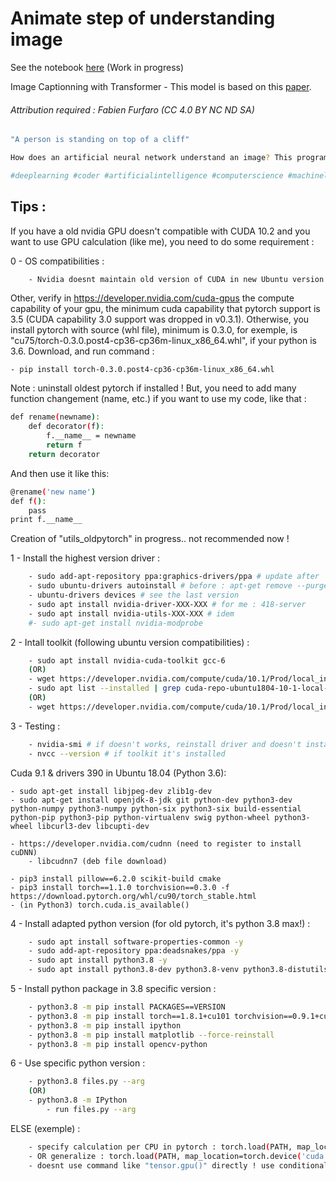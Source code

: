 # Animate step of understanding image

See the notebook [here](/notebook_computer-vision_ann.ipynb) (Work in progress)

Image Captionning with Transformer - This model is based on this [paper](https://arxiv.org/abs/1502.03044).

###### Attribution required : Fabien Furfaro (CC 4.0 BY NC ND SA)


```bash
"A person is standing on top of a cliff"

How does an artificial neural network understand an image? This program is the result of a learning process that automatically annotates images caption and where each step of the process is represented in this animation. More details in my github notebook.

#deeplearning #coder #artificialintelligence #computerscience #machinelearning #ai #neuralnetwork #convolution #tech #attention #caption #pytorch #opencv
```


## Tips :

If you have a old nvidia GPU doesn't compatible with CUDA 10.2 and you want to use GPU calculation (like me), you need to do some requirement :

0 - OS compatibilities :
```bash
	- Nvidia doesnt maintain old version of CUDA in new Ubuntu version # for exemple use ubuntu 18.04 LTS for 418-server
```

Other, verify in https://developer.nvidia.com/cuda-gpus the compute capability of your gpu,  the minimum cuda capability that pytorch support is 3.5 (CUDA capability 3.0 support was dropped in v0.3.1). Otherwise, you install pytorch with source (whl file), minimum is 0.3.0, for exemple, is "cu75/torch-0.3.0.post4-cp36-cp36m-linux_x86_64.whl", if your python is 3.6. Download, and run command :

	- pip install torch-0.3.0.post4-cp36-cp36m-linux_x86_64.whl

Note : uninstall oldest pytorch if installed ! But, you need to add many function changement (name, etc.) if you want to use my code, like that :

```bash
def rename(newname):
    def decorator(f):
        f.__name__ = newname
        return f
    return decorator
```
And then use it like this:
```bash
@rename('new name')
def f():
    pass
print f.__name__
```

Creation of "utils_oldpytorch" in progress.. not recommended now !

1 - Install the highest version driver :
```bash
	- sudo add-apt-repository ppa:graphics-drivers/ppa # update after
	- sudo ubuntu-drivers autoinstall # before : apt-get remove --purge nvidia-*
	- ubuntu-drivers devices # see the last version
	- sudo apt install nvidia-driver-XXX-XXX # for me : 418-server
	- sudo apt install nvidia-utils-XXX-XXX # idem
	#- sudo apt-get install nvidia-modprobe
```
2 - Intall toolkit (following ubuntu version compatibilities) :
```bash
	- sudo apt install nvidia-cuda-toolkit gcc-6
	(OR)
	- wget https://developer.nvidia.com/compute/cuda/10.1/Prod/local_installers/cuda-repo-ubuntu1804-10-1-local-10.1.105-418.39_1.0-1_amd64.deb # ubuntu 18.04 but compatible in 20.04
	- sudo apt list --installed | grep cuda-repo-ubuntu1804-10-1-local-10.1.105-418.39
	(OR)
	- wget https://developer.nvidia.com/compute/cuda/10.1/Prod/local_installers/cuda_10.1.168_418.67_linux.run
```

3 - Testing :
```bash
	- nvidia-smi # if doesn't works, reinstall driver and doesn't install toolkit
	- nvcc --version # if toolkit it's installed
```

Cuda 9.1 & drivers 390 in Ubuntu 18.04 (Python 3.6):

	- sudo apt-get install libjpeg-dev zlib1g-dev
	- sudo apt-get install openjdk-8-jdk git python-dev python3-dev python-numpy python3-numpy python-six python3-six build-essential python-pip python3-pip python-virtualenv swig python-wheel python3-wheel libcurl3-dev libcupti-dev

	- https://developer.nvidia.com/cudnn (need to register to install cuDNN)
		- libcudnn7 (deb file download)

	- pip3 install pillow==6.2.0 scikit-build cmake
	- pip3 install torch==1.1.0 torchvision==0.3.0 -f https://download.pytorch.org/whl/cu90/torch_stable.html
	- (in Python3) torch.cuda.is_available()

4 - Install adapted python version (for old pytorch, it's python 3.8 max!) :
```bash
	- sudo apt install software-properties-common -y
	- sudo add-apt-repository ppa:deadsnakes/ppa -y
	- sudo apt install python3.8 -y
	- sudo apt install python3.8-dev python3.8-venv python3.8-distutils python3.8-lib2to3 python3.8-gdbm python3.8-tk -y
```
5 - Install python package in 3.8 specific version :
```bash
	- python3.8 -m pip install PACKAGES==VERSION
	- python3.8 -m pip install torch==1.8.1+cu101 torchvision==0.9.1+cu101 torchaudio==0.8.1 -f https://download.pytorch.org/whl/torch_stable.html --use-deprecated=html5lib
	- python3.8 -m pip install ipython
	- python3.8 -m pip install matplotlib --force-reinstall
	- python3.8 -m pip install opencv-python
```

6 - Use specific python version :
```bash
	- python3.8 files.py --arg
	(OR)
	- python3.8 -m IPython
		- run files.py --arg
```


ELSE (exemple) :
```bash
	- specify calculation per CPU in pytorch : torch.load(PATH, map_location=torch.device('cpu'))
	- OR generalize : torch.load(PATH, map_location=torch.device('cuda:0' if torch.cuda.is_available() else 'cpu')
	- doesnt use command like "tensor.gpu()" directly ! use conditional statement
```